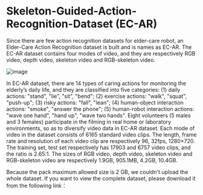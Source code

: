 # Skeleton-Guided-Action-Recognition-Dataset (EC-AR)
Since there are few action recognition datasets for elder-care robot, an Elder-Care Action Recognition dataset is built and is names as EC-AR. The EC-AR dataset contains 
four modes of video, and they are respectively RGB video, depth video, skeleton video and RGB-skeleton video. 

![image](https://user-images.githubusercontent.com/119277038/204278497-9c4ab0ad-7f64-4f55-9f72-7289c021ab9e.png)

In EC-AR dataset, there are 14 types of caring actions for
monitoring the elderly’s daily life, and they are classified into
five categories: (1) daily actions: "stand", "lie", "sit", "bend";
(2) exercise actions: "walk", "squat", "push-up"; (3) risky
actions: "fall", "lean"; (4) human-object interaction actions:
"smoke", "answer the phone"; (5) human-robot interaction
actions: "wave one hand", "hand up", "wave two hands". Eight
volunteers (5 males and 3 females) participate in the filming in
real home or laboratory environments, so as to diversify video
data in EC-AR dataset. Each mode of video in the dataset
consists of 6165 standard video clips. The length, frame rate
and resolution of each video clip are respectively 96, 32fps,
1280×720. The training set, test set respectively has 17903
and 6757 video clips, and the ratio is 2.65:1. The sizes of RGB
video, depth video, skeleton video and RGB-skeleton video
are respectively 1.9GB, 905.1MB, 4.2GB, 10.4GB.

Because the pack maximum allowed size is 2 GB, we couldn't upload the whole dataset. If you want to view the complete dataset, please download it from the following link：
